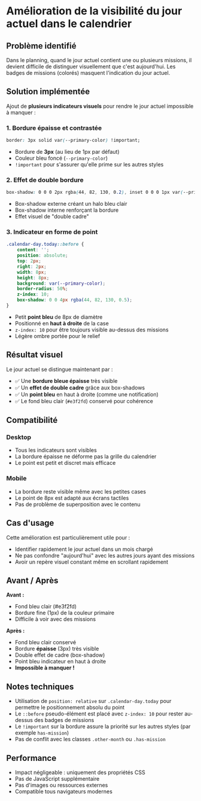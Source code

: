 # Amélioration de la visibilité du jour actuel dans le calendrier

## Problème identifié

Dans le planning, quand le jour actuel contient une ou plusieurs missions, il devient difficile de distinguer visuellement que c'est aujourd'hui. Les badges de missions (colorés) masquent l'indication du jour actuel.

## Solution implémentée

Ajout de **plusieurs indicateurs visuels** pour rendre le jour actuel impossible à manquer :

### 1. Bordure épaisse et contrastée
```css
border: 3px solid var(--primary-color) !important;
```
- Bordure de **3px** (au lieu de 1px par défaut)
- Couleur bleu foncé (`--primary-color`)
- `!important` pour s'assurer qu'elle prime sur les autres styles

### 2. Effet de double bordure
```css
box-shadow: 0 0 0 2px rgba(44, 82, 130, 0.2), inset 0 0 0 1px var(--primary-color);
```
- Box-shadow externe créant un halo bleu clair
- Box-shadow interne renforçant la bordure
- Effet visuel de "double cadre"

### 3. Indicateur en forme de point
```css
.calendar-day.today::before {
    content: '';
    position: absolute;
    top: 2px;
    right: 2px;
    width: 8px;
    height: 8px;
    background: var(--primary-color);
    border-radius: 50%;
    z-index: 10;
    box-shadow: 0 0 4px rgba(44, 82, 130, 0.5);
}
```
- Petit **point bleu** de 8px de diamètre
- Positionné en **haut à droite** de la case
- `z-index: 10` pour être toujours visible au-dessus des missions
- Légère ombre portée pour le relief

## Résultat visuel

Le jour actuel se distingue maintenant par :
- ✅ Une **bordure bleue épaisse** très visible
- ✅ Un **effet de double cadre** grâce aux box-shadows
- ✅ Un **point bleu** en haut à droite (comme une notification)
- ✅ Le fond bleu clair (`#e3f2fd`) conservé pour cohérence

## Compatibilité

### Desktop
- Tous les indicateurs sont visibles
- La bordure épaisse ne déforme pas la grille du calendrier
- Le point est petit et discret mais efficace

### Mobile
- La bordure reste visible même avec les petites cases
- Le point de 8px est adapté aux écrans tactiles
- Pas de problème de superposition avec le contenu

## Cas d'usage

Cette amélioration est particulièrement utile pour :
- Identifier rapidement le jour actuel dans un mois chargé
- Ne pas confondre "aujourd'hui" avec les autres jours ayant des missions
- Avoir un repère visuel constant même en scrollant rapidement

## Avant / Après

**Avant :**
- Fond bleu clair (#e3f2fd)
- Bordure fine (1px) de la couleur primaire
- Difficile à voir avec des missions

**Après :**
- Fond bleu clair conservé
- Bordure **épaisse** (3px) très visible
- Double effet de cadre (box-shadow)
- Point bleu indicateur en haut à droite
- **Impossible à manquer !**

## Notes techniques

- Utilisation de `position: relative` sur `.calendar-day.today` pour permettre le positionnement absolu du point
- Le `::before` pseudo-élément est placé avec `z-index: 10` pour rester au-dessus des badges de missions
- Le `!important` sur la bordure assure la priorité sur les autres styles (par exemple `has-mission`)
- Pas de conflit avec les classes `.other-month` ou `.has-mission`

## Performance

- Impact négligeable : uniquement des propriétés CSS
- Pas de JavaScript supplémentaire
- Pas d'images ou ressources externes
- Compatible tous navigateurs modernes
